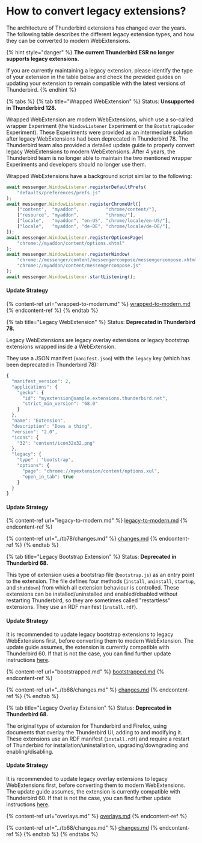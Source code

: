# How to convert legacy extensions?

The architecture of Thunderbird extensions has changed over the years. The following table describes the different legacy extension types, and how they can be converted to modern WebExtensions.

{% hint style="danger" %}
**The current Thunderbird ESR no longer supports legacy extensions.**

If you are currently maintaining a legacy extension, please identify the type of your extension in the table below and check the provided guides on updating your extension to remain compatible with the latest versions of Thunderbird.
{% endhint %}

{% tabs %}
{% tab title="Wrapped WebExtension" %}
Status: **Unsupported in Thunderbird 128.**

Wrapped WebExtension are modern WebExtensions, which use a so-called wrapper Experiment (the `WindowListener` Experiment or the `BootstrapLoader` Experiment). These Experiments were provided as an intermediate solution after legacy WebExtensions had been deprecated in Thunderbird 78. The Thunderbird team also provided a detailed update guide to properly convert legacy WebExtensions to modern WebExtensions. After 4 years, the Thunderbird team is no longer able to maintain the two mentioned wrapper Experiments and developers should no longer use them.

Wrapped WebExtensions have a background script similar to the following:

```javascript
await messenger.WindowListener.registerDefaultPrefs(
    "defaults/preferences/prefs.js"
);
await messenger.WindowListener.registerChromeUrl([
    ["content",  "myaddon",          "chrome/content/"],
    ["resource", "myaddon",          "chrome/"],
    ["locale",   "myaddon", "en-US", "chrome/locale/en-US/"],
    ["locale",   "myaddon", "de-DE", "chrome/locale/de-DE/"],
]);
await messenger.WindowListener.registerOptionsPage(
    "chrome://myaddon/content/options.xhtml"
);
await messenger.WindowListener.registerWindow(
    "chrome://messenger/content/messengercompose/messengercompose.xhtml",
    "chrome://myaddon/content/messengercompose.js"
);
await messenger.WindowListener.startListening();
```

#### Update Strategy

{% content-ref url="wrapped-to-modern.md" %}
[wrapped-to-modern.md](wrapped-to-modern.md)
{% endcontent-ref %}
{% endtab %}

{% tab title="Legacy WebExtension" %}
Status: **Deprecated in Thunderbird 78.**

Legacy WebExtensions are legacy overlay extensions or legacy bootstrap extensions wrapped inside a WebExtension.

They use a JSON manifest (`manifest.json`) with the `legacy` key (which has been deprecated in Thunderbird 78):

```javascript
{
  "manifest_version": 2,
  "applications": {
    "gecko": {
      "id": "myextension@sample.extensions.thunderbird.net",
      "strict_min_version": "68.0"
    }
  },
  "name": "Extension",
  "description": "Does a thing",
  "version": "2.0",
  "icons": {
    "32": "content/icon32x32.png"
  },
  "legacy": {
    "type" : "bootstrap",
    "options": {
      "page": "chrome://myextension/content/options.xul",
      "open_in_tab": true
    }
  }
}
```

#### Update Strategy

{% content-ref url="legacy-to-modern.md" %}
[legacy-to-modern.md](legacy-to-modern.md)
{% endcontent-ref %}

{% content-ref url="../tb78/changes.md" %}
[changes.md](../tb78/changes.md)
{% endcontent-ref %}
{% endtab %}

{% tab title="Legacy Bootstrap Extension" %}
Status: **Deprecated in Thunderbird 68.**

This type of extension uses a bootstrap file (`bootstrap.js`) as an entry point to the extension. The file defines four methods (`install`, `uninstall`, `startup`, and `shutdown`) from which all extension behaviour is controlled. These extensions can be installed/uninstalled and enabled/disabled without restarting Thunderbird, so they are sometimes called "restartless" extensions. They use an RDF manifest (`install.rdf`).

#### Update Strategy

It is recommended to update legacy bootstrap extensions to legacy WebExtensions first, before converting them to modern WebExtension. The update guide assumes, the extension is currently compatible with Thunderbird 60. If that is not the case, you can find further update instructions [here](https://wiki.mozilla.org/Thunderbird/Add-ons\_Guide\_57).

{% content-ref url="bootstrapped.md" %}
[bootstrapped.md](bootstrapped.md)
{% endcontent-ref %}

{% content-ref url="../tb68/changes.md" %}
[changes.md](../tb68/changes.md)
{% endcontent-ref %}
{% endtab %}

{% tab title="Legacy Overlay Extension" %}
Status: **Deprecated in Thunderbird 68.**

The original type of extension for Thunderbird and Firefox, using documents that overlay the Thunderbird UI, adding to and modifying it. These extensions use an RDF manifest (`install.rdf`) and require a restart of Thunderbird for installation/uninstallation, upgrading/downgrading and enabling/disabling.

#### Update Strategy

It is recommended to update legacy overlay extensions to legacy WebExtensions first, before converting them to modern WebExtensions. The update guide assumes, the extension is currently compatible with Thunderbird 60. If that is not the case, you can find further update instructions [here](https://wiki.mozilla.org/Thunderbird/Add-ons\_Guide\_57).

{% content-ref url="overlays.md" %}
[overlays.md](overlays.md)
{% endcontent-ref %}

{% content-ref url="../tb68/changes.md" %}
[changes.md](../tb68/changes.md)
{% endcontent-ref %}
{% endtab %}
{% endtabs %}
